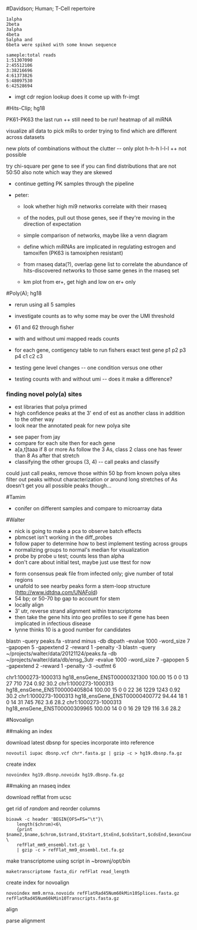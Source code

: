 #Davidson; Human; T-Cell repertoire

```
1alpha
2beta
3alpha
4beta
5alpha and 
6beta were spiked with some known sequence

sameple:total reads
1:51307090
2:45512106
3:38216696
4:61373826
5:48097530
6:42528694
```

+ imgt cdr region lookup does it come up with fr-imgt

#Hits-Clip; hg18

PK61-PK63 the last run
++ still need to be run!
heatmap of all miRNA

visualize all data to pick miRs to order
trying to find which are different across datasets

new plots of combinations without the clutter -- only plot h-h-h l-l-l
++ not possible

try chi-square per gene to see if you can find distributions that are not 50:50
also note which way they are skewed


* continue getting PK samples through the pipeline
* peter:

    * look whether high mi9 networks correlate with their rnaseq
    * of the nodes, pull out those genes, see if they're moving in the direction of expectation
    * simple comparison of networks, maybe like a venn diagram

    * define which miRNAs are implicated in regulating estrogen and tamoxifen (PK63 is tamoxiphen resistant)

    * from rnaseq data(?), overlap gene list to correlate the abundance of 
        hits-discovered networks to those same genes in the rnaseq set
    * km plot from er+, get high and low on er+ only

#Poly(A); hg18

* rerun using all 5 samples
* investigate counts as to why some may be over the UMI threshold
* 61 and 62 through fisher

* with and without umi mapped reads counts
* for each gene, contigency table to run fishers exact test
            gene p1 p2 p3 p4
c1
c2
c3

* testing gene level changes -- one condition versus one other
* testing counts with and without umi -- does it make a difference?

### finding novel poly(a) sites
+ est libraries that polya primed
+ high confidence peaks at the 3' end of est as another class in addition to the other way
+ look near the annotated peak for new polya site


* see paper from jay
* compare for each site then for each gene
* a[a,t]taaa
if 8 or more As follow the 3 As, class 2
class one has fewer than 8 As after that stretch
* classifying the other groups (3, 4) -- call peaks and classify

could just call peaks, remove those within 50 bp from known polya sites
filter out peaks without characterization or around long stretches of As
doesn't get you all possible peaks though...

#Tamim
* conifer on different samples and compare to microarray data

#Walter

+ nick is going to make a pca to observe batch effects
+ pbmcset isn't working in the diff_probes
+ follow paper to determine how to best implement testing across groups
+ normalizing groups to normal's median for visualization
+ probe by probe u test; counts less than alpha
+ don't care about initial test, maybe just use ttest for now

* form consensus peak file from infected only; give number of total regions
* unafold to see nearby peaks form a stem-loop structure (http://www.idtdna.com/UNAFold)
* 54 bp; or 50-70 bp gap to account for stem
* locally align
* 3' utr, reverse strand alignment within transcriptome
* then take the gene hits into geo profiles to see if gene has been implicated in infectious disease
* lynne thinks 10 is a good number for candidates

blastn -query peaks.fa -strand minus -db dbpath -evalue 1000 -word_size 7 -gapopen 5 -gapextend 2 -reward 1 -penalty -3
blastn -query ~/projects/walter/data/20121124/peaks.fa -db ~/projects/walter/data/db/ensg_3utr -evalue 1000 -word_size 7 -gapopen 5 -gapextend 2 -reward 1 -penalty -3 -outfmt 6

chr1:1000273-1000313	hg18_ensGene_ENST00000321300	100.00	15	0	0	13	27	710	724	0.92	30.2
chr1:1000273-1000313	hg18_ensGene_ENST00000405804	100.00	15	0	0	22	36	1229	1243	0.92	30.2
chr1:1000273-1000313	hg18_ensGene_ENST00000400772	94.44	18	1	0	14	31	745	762	3.6	28.2
chr1:1000273-1000313	hg18_ensGene_ENST00000309965	100.00	14	0	0	16	29	129	116	3.6	28.2


#Novoalign

##making an index

download latest dbsnp for species
incorporate into reference

```
novoutil iupac dbsnp.vcf chr*.fasta.gz | gzip -c > hg19.dbsnp.fa.gz
```

create index

```
novoindex hg19.dbsnp.novoidx hg19.dbsnp.fa.gz
```

##making an rnaseq index

download refflat from ucsc

get rid of *random* and reorder columns

```
bioawk -c header 'BEGIN{OFS=FS="\t"}\
    length($chrom)<6\
    {print $name2,$name,$chrom,$strand,$txStart,$txEnd,$cdsStart,$cdsEnd,$exonCount,$exonStarts,$exonEnds}' \
    refFlat_mm9_ensembl.txt.gz \
    | gzip -c > refFlat_mm9_ensembl.txt.fa.gz
```

make transcriptome using script in ~brownj/opt/bin

```
maketranscriptome fasta_dir refFlat read_length
```

create index for novoalign

```
novoindex mm9.mrna.novoidx refFlatRad45Num60kMin10Splices.fasta.gz refFlatRad45Num60kMin10Transcripts.fasta.gz
```

align

parse alignment
